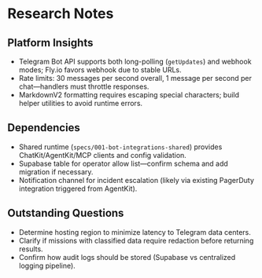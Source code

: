 # Research Notes

## Platform Insights
- Telegram Bot API supports both long-polling (`getUpdates`) and webhook modes; Fly.io favors webhook due to stable URLs.
- Rate limits: 30 messages per second overall, 1 message per second per chat—handlers must throttle responses.
- MarkdownV2 formatting requires escaping special characters; build helper utilities to avoid runtime errors.

## Dependencies
- Shared runtime (`specs/001-bot-integrations-shared`) provides ChatKit/AgentKit/MCP clients and config validation.
- Supabase table for operator allow list—confirm schema and add migration if necessary.
- Notification channel for incident escalation (likely via existing PagerDuty integration triggered from AgentKit).

## Outstanding Questions
- Determine hosting region to minimize latency to Telegram data centers.
- Clarify if missions with classified data require redaction before returning results.
- Confirm how audit logs should be stored (Supabase vs centralized logging pipeline).
